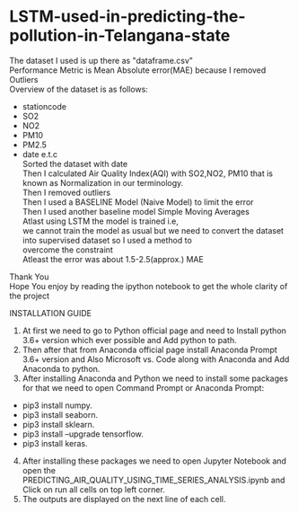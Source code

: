 # LSTM-used-in-predicting-the-pollution-in-Telangana-state
The dataset I used is up there as "dataframe.csv"<br>
Performance Metric is Mean Absolute error(MAE) because I removed Outliers<br>
Overview of the dataset is as follows:<br>
* stationcode<br>
* SO2 <br>
* NO2<br>
* PM10<br>
* PM2.5 <br>
* date e.t.c<br>
Sorted the dataset with date  <br>
Then I calculated Air Quality Index(AQI) with SO2,NO2, PM10 that is known as Normalization in our terminology.<br>
Then I removed outliers<br>
Then I used a BASELINE Model (Naive Model) to limit the error<br>
Then I used another baseline model Simple Moving Averages<br>
Atlast using LSTM the model is trained i.e, <br>
we cannot train the model as usual but we need to convert the dataset into supervised dataset so I used a method to <br>
overcome the constraint<br>
Atleast the error was about 1.5-2.5(approx.) MAE

Thank You<br>
Hope You enjoy by reading the ipython notebook to get the whole clarity of the project<br>

INSTALLATION GUIDE
1.	At first we need to go to Python official page and need to Install python 3.6+ version which ever possible and Add python to path.<br>
2.	Then after that from Anaconda official page install Anaconda Prompt 3.6+ version and Also Microsoft vs. Code along with Anaconda and Add Anaconda to python.<br>
3.	After installing Anaconda and Python we need to install some packages for that we need to open Command Prompt or Anaconda Prompt:<br>
* pip3 install numpy.
* pip3 install seaborn.
* pip3 install sklearn.
* pip3 install –upgrade tensorflow.
* pip3 install keras.<br>
4.	After installing these packages we need to open Jupyter Notebook and open the PREDICTING_AIR_QUALITY_USING_TIME_SERIES_ANALYSIS.ipynb and Click on run all cells on top left corner.<br>
5.	The outputs are displayed on the next line of each cell.<br>

